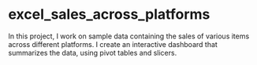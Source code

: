 # excel_sales_across_platforms
In this project, I work on sample data containing the sales of various items across different platforms. I create an interactive dashboard that summarizes the data, using pivot tables and slicers.
